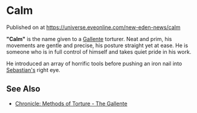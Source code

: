 # Calm
Published on  at https://universe.eveonline.com/new-eden-news/calm

**"Calm"** is the name given to a [Gallente](4bufc5OaK80rlo20Pez6gK) torturer. Neat and prim, his movements are gentle and precise, his posture straight yet at ease. He is someone who is in full control of himself and takes quiet pride in his work.

He introduced an array of horrific tools before pushing an iron nail into [Sebastian's](5XvDRS1t6l5P9mK4ycTU6S) right eye.

See Also
--------

-   [Chronicle: Methods of Torture - The Gallente](VRlO4DfUA5hBsj9ofo48D)
